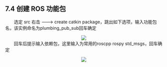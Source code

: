 ## 7.4 创建 ROS 功能包
&emsp;&emsp;选定 src 右击 ---> create catkin package，跳出如下选项，输入功能包名，该实例命名为plumbing_pub_sub回车确定
    <div align=center>
    <img src="https://s2.loli.net/2022/01/18/9oOyNjR1PpngMUl.png"/>
    </div>
&emsp;&emsp;回车后提示输入依赖包，这里输入为常用的roscpp rospy std_msgs，回车确定
<div align=center>
<img src="https://s2.loli.net/2022/01/18/XAcQpSekY2Ju1B5.png"/>
</div>
